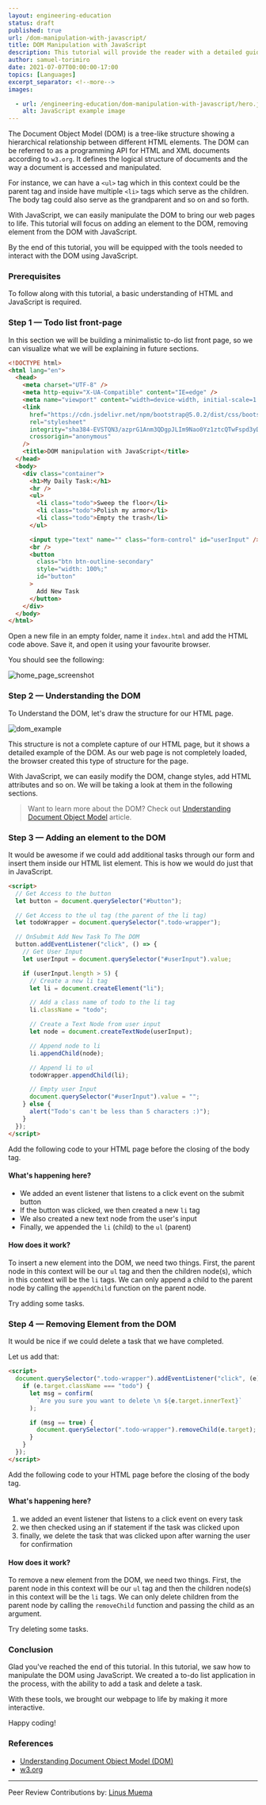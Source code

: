 ```yaml
---
layout: engineering-education
status: draft
published: true
url: /dom-manipulation-with-javascript/
title: DOM Manipulation with JavaScript
description: This tutorial will provide the reader with a detailed guide on manipulating the Document Object Model with JavaScript.
author: samuel-torimiro
date: 2021-07-07T00:00:00-17:00
topics: [Languages]
excerpt_separator: <!--more-->
images:

  - url: /engineering-education/dom-manipulation-with-javascript/hero.jpg
    alt: JavaScript example image
---
```

The Document Object Model (DOM) is a tree-like structure showing a hierarchical relationship between different HTML elements. The DOM can be referred to as a programming API for HTML and XML documents according to `w3.org`. It defines the logical structure of documents and the way a document is accessed and manipulated.
<!--more-->
For instance, we can have a `<ul>` tag which in this context could be the parent tag and inside have multiple `<li>` tags which serve as the children. The body tag could also serve as the grandparent and so on and so forth.

With JavaScript, we can easily manipulate the DOM to bring our web pages to life. This tutorial will focus on adding an element to the DOM, removing element from the DOM with JavaScript. 

By the end of this tutorial, you will be equipped with the tools needed to interact with the DOM using JavaScript.

### Prerequisites
To follow along with this tutorial, a basic understanding of HTML and JavaScript is required.

### Step 1 — Todo list front-page
In this section we will be building a minimalistic to-do list front page, so we can visualize what we will be explaining in future sections.

```html
<!DOCTYPE html>
<html lang="en">
  <head>
    <meta charset="UTF-8" />
    <meta http-equiv="X-UA-Compatible" content="IE=edge" />
    <meta name="viewport" content="width=device-width, initial-scale=1.0" />
    <link
      href="https://cdn.jsdelivr.net/npm/bootstrap@5.0.2/dist/css/bootstrap.min.css"
      rel="stylesheet"
      integrity="sha384-EVSTQN3/azprG1Anm3QDgpJLIm9Nao0Yz1ztcQTwFspd3yD65VohhpuuCOmLASjC"
      crossorigin="anonymous"
    />
    <title>DOM manipulation with JavaScript</title>
  </head>
  <body>
    <div class="container">
      <h1>My Daily Task:</h1>
      <hr />
      <ul>
        <li class="todo">Sweep the floor</li>
        <li class="todo">Polish my armor</li>
        <li class="todo">Empty the trash</li>
      </ul>

      <input type="text" name="" class="form-control" id="userInput" />
      <br />
      <button
        class="btn btn-outline-secondary"
        style="width: 100%;"
        id="button"
      >
        Add New Task
      </button>
    </div>
  </body>
</html>
```

Open a new file in an empty folder, name it `index.html` and add the HTML code above. Save it, and open it using your favourite browser.

You should see the following:

![home_page_screenshot](/engineering-education/dom-manipulation-with-javascript/home-page-screenshot.png)

### Step 2 — Understanding the DOM
To Understand the DOM, let's draw the structure for our HTML page.

![dom_example](/engineering-education/dom-manipulation-with-javascript/dom-example.png)

This structure is not a complete capture of our HTML page, but it shows a detailed example of the DOM. As our web page is not completely loaded, the browser created this type of structure for the page. 

With JavaScript, we can easily modify the DOM, change styles, add HTML attributes and so on. We will be taking a look at them in the following sections.

> Want to learn more about the DOM? Check out [Understanding Document Object Model](https://www.section.io/engineering-education/document-object-model/) article.

### Step 3 — Adding an element to the DOM
It would be awesome if we could add additional tasks through our form and insert them inside our HTML list element. This is how we would do just that in JavaScript.

```html
<script>
  // Get Access to the button
  let button = document.querySelector("#button");

  // Get Access to the ul tag (the parent of the li tag)
  let todoWrapper = document.querySelector(".todo-wrapper");

  // OnSubmit Add New Task To The DOM
  button.addEventListener("click", () => {
    // Get User Input
    let userInput = document.querySelector("#userInput").value;

    if (userInput.length > 5) {
      // Create a new li tag
      let li = document.createElement("li");

      // Add a class name of todo to the li tag
      li.className = "todo";

      // Create a Text Node from user input
      let node = document.createTextNode(userInput);

      // Append node to li
      li.appendChild(node);

      // Append li to ul
      todoWrapper.appendChild(li);

      // Empty user Input
      document.querySelector("#userInput").value = "";
    } else {
      alert("Todo's can't be less than 5 characters :)");
    }
  });
</script>
```

Add the following code to your HTML page before the closing of the body tag.

#### What's happening here?
- We added an event listener that listens to a click event on the submit button
- If the button was clicked, we then created a new `li` tag
- We also created a new text node from the user's input
- Finally, we appended the `li` (child) to the `ul` (parent)

#### How does it work?
To insert a new element into the DOM, we need two things. First, the parent node in this context will be our `ul` tag and then the children node(s), which in this context will be the `li` tags. We can only append a child to the parent node by calling the `appendChild` function on the parent node.

Try adding some tasks.

### Step 4 — Removing Element from the DOM
It would be nice if we could delete a task that we have completed. 

Let us add that:

```html
<script>
  document.querySelector(".todo-wrapper").addEventListener("click", (e) => {
    if (e.target.className === "todo") {
      let msg = confirm(
        `Are you sure you want to delete \n ${e.target.innerText}`
      );

      if (msg == true) {
        document.querySelector(".todo-wrapper").removeChild(e.target);
      }
    }
  });
</script>
```

Add the following code to your HTML page before the closing of the body tag.

#### What's happening here?
1. we added an event listener that listens to a click event on every task
2. we then checked using an if statement if the task was clicked upon
3. finally, we delete the task that was clicked upon after warning the user for confirmation

#### How does it work?
To remove a new element from the DOM, we need two things. First, the parent node in this context will be our `ul` tag and then the children node(s) in this context will be the `li` tags. We can only delete children from the parent node by calling the `removeChild` function and passing the child as an argument.

Try deleting some tasks.

### Conclusion
Glad you've reached the end of this tutorial. In this tutorial, we saw how to manipulate the DOM using JavaScript. We created a to-do list application in the process, with the ability to add a task and delete a task. 

With these tools, we brought our webpage to life by making it more interactive.

Happy coding!

### References
- [Understanding Document Object Model (DOM)](/engineering-education/document-object-model/)
- [w3.org](https://www.w3.org/TR/WD-DOM/introduction.html)

---

Peer Review Contributions by: [Linus Muema](/engineering-education/authors/linus-muema/)
